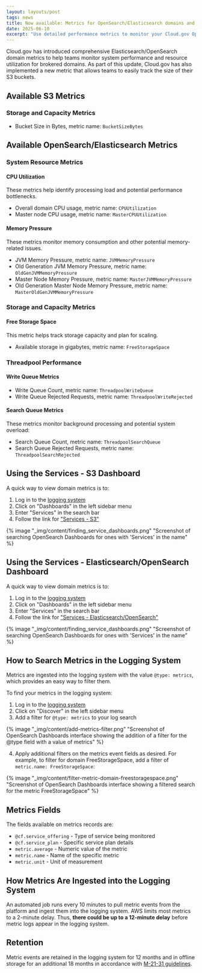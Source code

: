 ```yaml
---
layout: layouts/post
tags: news
title: Now available: Metrics for OpenSearch/Elasticsearch domains and S3 buckets
date: 2025-06-10
excerpt: "Use detailed performance metrics to monitor your Cloud.gov OpenSearch/Elasticsearch domains and S3 buckets"
---
```


Cloud.gov has introduced comprehensive Elasticsearch/OpenSearch domain metrics to help teams monitor system performance and resource utilization for brokered domains. As part of this update, Cloud.gov has also implemented a new metric that allows teams to easily track the size of their S3 buckets.

## Available S3 Metrics

### Storage and Capacity Metrics
- Bucket Size in Bytes, metric name: `BucketSizeBytes`

## Available OpenSearch/Elasticsearch Metrics

### System Resource Metrics

#### CPU Utilization
These metrics help identify processing load and potential performance bottlenecks.

- Overall domain CPU usage, metric name: `CPUUtilization`
- Master node CPU usage, metric name: `MasterCPUUtilization`


#### Memory Pressure
These metrics monitor memory consumption and other potential memory-related issues.

- JVM Memory Pressure, metric name: `JVMMemoryPressure`
- Old Generation JVM Memory Pressure, metric name: `OldGenJVMMemoryPressure`
- Master Node Memory Pressure, metric name: `MasterJVMMemoryPressure`
- Old Generation Master Node Memory Pressure, metric name: `MasterOldGenJVMMemoryPressure`

### Storage and Capacity Metrics

#### Free Storage Space
This metric helps track storage capacity and plan for scaling.

- Available storage in gigabytes, metric name: `FreeStorageSpace`

### Threadpool Performance

#### Write Queue Metrics
- Write Queue Count, metric name: `ThreadpoolWriteQueue`
- Write Queue Rejected Requests, metric name: `ThreadpoolWriteRejected`

#### Search Queue Metrics
These metrics monitor background processing and potential system overload:

- Search Queue Count, metric name: `ThreadpoolSearchQueue`
- Search Queue Rejected Requests, metric name: `ThreadpoolSearchRejected`

## Using the Services - S3 Dashboard
A quick way to view domain metrics is to:
1. Log in to the [logging system][logs]
2. Click on "Dashboards" in the left sidebar menu
3. Enter "Services" in the search bar
4. Follow the link for ["Services - S3"](https://logs.fr.cloud.gov/app/dashboards#/view/services-s3)

{% image "_img/content/finding_service_dashboards.png" "Screenshot of searching OpenSearch Dashboards for ones with 'Services' in the name" %}

## Using the Services - Elasticsearch/OpenSearch Dashboard
A quick way to view domain metrics is to:
1. Log in to the [logging system][logs]
2. Click on "Dashboards" in the left sidebar menu
3. Enter "Services" in the search bar
4. Follow the link for ["Services - Elasticsearch/OpenSearch"](https://logs.fr.cloud.gov/app/dashboards#/view/aws-elasticsearch)

{% image "_img/content/finding_service_dashboards.png" "Screenshot of searching OpenSearch Dashboards for ones with 'Services' in the name" %}

## How to Search Metrics in the Logging System
Metrics are ingested into the logging system with the value `@type: metrics`, which provides an easy way to filter them.

To find your metrics in the logging system:
1. Log in to the [logging system][logs]
2. Click on "Discover" in the left sidebar menu
3. Add a filter for `@type: metrics` to your log search

{% image "_img/content/add-metrics-filter.png" "Screenshot of OpenSearch Dashboards interface showing the addition of a filter for the @type field with a value of metrics" %}

4. Apply additional filters on the metrics event fields as desired. For example, to filter for domain FreeStorageSpace, add a filter of `metric.name: FreeStorageSpace`:

{% image "_img/content/filter-metric-domain-freestoragespace.png" "Screenshot of OpenSearch Dashboards interface showing a filtered search for the metric FreeStorageSpace" %}

## Metrics Fields
The fields available on metrics records are:
- `@cf.service_offering` - Type of service being monitored
- `@cf.service_plan` - Specific service plan details
- `metric.average` - Numeric value of the metric
- `metric.name` - Name of the specific metric
- `metric.unit` - Unit of measurement

## How Metrics Are Ingested into the Logging System
An automated job runs every 10 minutes to pull metric events from the platform and ingest them into the logging system. AWS limits most metrics to a 2-minute delay. Thus, **there could be up to a 12-minute delay** before metric logs appear in the logging system.

## Retention
Metric events are retained in the logging system for 12 months and in offline storage for an additional 18 months in accordance with [M-21-31 guidelines][m-21-31].


[logs]: https://logs.fr.cloud.gov
[m-21-31]: https://www.whitehouse.gov/wp-content/uploads/2021/08/M-21-31-Improving-the-Federal-Governments-Investigative-and-Remediation-Capabilities-Related-to-Cybersecurity-Incidents.pdf